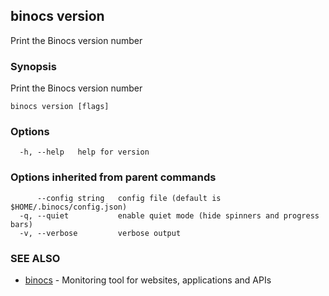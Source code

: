 ## binocs version

Print the Binocs version number

### Synopsis


Print the Binocs version number


```
binocs version [flags]
```

### Options

```
  -h, --help   help for version
```

### Options inherited from parent commands

```
      --config string   config file (default is $HOME/.binocs/config.json)
  -q, --quiet           enable quiet mode (hide spinners and progress bars)
  -v, --verbose         verbose output
```

### SEE ALSO

* [binocs](binocs.md)	 - Monitoring tool for websites, applications and APIs

